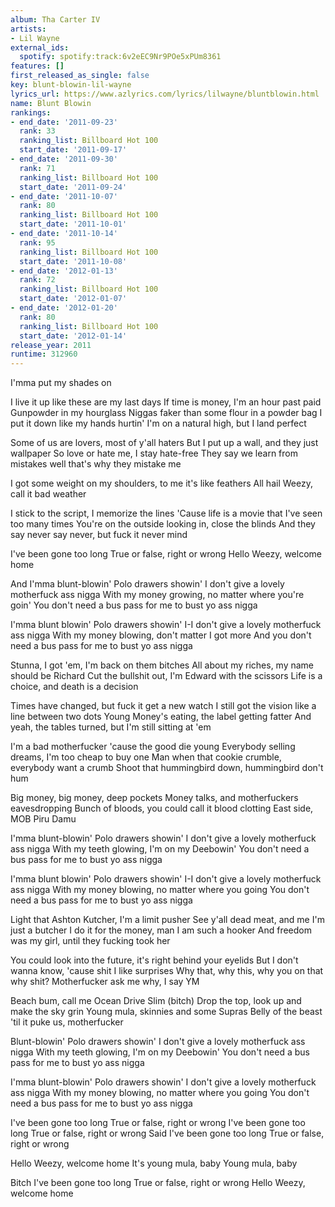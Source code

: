```yaml
---
album: Tha Carter IV
artists:
- Lil Wayne
external_ids:
  spotify: spotify:track:6v2eEC9Nr9POe5xPUm8361
features: []
first_released_as_single: false
key: blunt-blowin-lil-wayne
lyrics_url: https://www.azlyrics.com/lyrics/lilwayne/bluntblowin.html
name: Blunt Blowin
rankings:
- end_date: '2011-09-23'
  rank: 33
  ranking_list: Billboard Hot 100
  start_date: '2011-09-17'
- end_date: '2011-09-30'
  rank: 71
  ranking_list: Billboard Hot 100
  start_date: '2011-09-24'
- end_date: '2011-10-07'
  rank: 80
  ranking_list: Billboard Hot 100
  start_date: '2011-10-01'
- end_date: '2011-10-14'
  rank: 95
  ranking_list: Billboard Hot 100
  start_date: '2011-10-08'
- end_date: '2012-01-13'
  rank: 72
  ranking_list: Billboard Hot 100
  start_date: '2012-01-07'
- end_date: '2012-01-20'
  rank: 80
  ranking_list: Billboard Hot 100
  start_date: '2012-01-14'
release_year: 2011
runtime: 312960
---
```

I'mma put my shades on

I live it up like these are my last days
If time is money, I'm an hour past paid
Gunpowder in my hourglass
Niggas faker than some flour in a powder bag
I put it down like my hands hurtin'
I'm on a natural high, but I land perfect

Some of us are lovers, most of y'all haters
But I put up a wall, and they just wallpaper
So love or hate me, I stay hate-free
They say we learn from mistakes well that's why they mistake me

I got some weight on my shoulders, to me it's like feathers
All hail Weezy, call it bad weather

I stick to the script, I memorize the lines
'Cause life is a movie that I've seen too many times
You're on the outside looking in, close the blinds
And they say never say never, but fuck it never mind

I've been gone too long
True or false, right or wrong
Hello Weezy, welcome home

And I'mma blunt-blowin'
Polo drawers showin'
I don't give a lovely motherfuck ass nigga
With my money growing, no matter where you're goin'
You don't need a bus pass for me to bust yo ass nigga

I'mma blunt blowin'
Polo drawers showin'
I-I don't give a lovely motherfuck ass nigga
With my money blowing, don't matter I got more
And you don't need a bus pass for me to bust yo ass nigga

Stunna, I got 'em, I'm back on them bitches
All about my riches, my name should be Richard
Cut the bullshit out, I'm Edward with the scissors
Life is a choice, and death is a decision

Times have changed, but fuck it get a new watch
I still got the vision like a line between two dots
Young Money's eating, the label getting fatter
And yeah, the tables turned, but I'm still sitting at 'em

I'm a bad motherfucker 'cause the good die young
Everybody selling dreams, I'm too cheap to buy one
Man when that cookie crumble, everybody want a crumb
Shoot that hummingbird down, hummingbird don't hum

Big money, big money, deep pockets
Money talks, and motherfuckers eavesdropping
Bunch of bloods, you could call it blood clotting
East side, MOB Piru Damu

I'mma blunt-blowin'
Polo drawers showin'
I don't give a lovely motherfuck ass nigga
With my teeth glowing, I'm on my Deebowin'
You don't need a bus pass for me to bust yo ass nigga

I'mma blunt blowin'
Polo drawers showin'
I-I don't give a lovely motherfuck ass nigga
With my money blowing, no matter where you going
You don't need a bus pass for me to bust yo ass nigga

Light that Ashton Kutcher, I'm a limit pusher
See y'all dead meat, and me I'm just a butcher
I do it for the money, man I am such a hooker
And freedom was my girl, until they fucking took her

You could look into the future, it's right behind your eyelids
But I don't wanna know, 'cause shit I like surprises
Why that, why this, why you on that why shit?
Motherfucker ask me why, I say YM

Beach bum, call me Ocean Drive Slim (bitch)
Drop the top, look up and make the sky grin
Young mula, skinnies and some Supras
Belly of the beast 'til it puke us, motherfucker

Blunt-blowin'
Polo drawers showin'
I don't give a lovely motherfuck ass nigga
With my teeth glowing, I'm on my Deebowin'
You don't need a bus pass for me to bust yo ass nigga

I'mma blunt-blowin'
Polo drawers showin'
I don't give a lovely motherfuck ass nigga
With my money blowing, no matter where you going
You don't need a bus pass for me to bust yo ass nigga

I've been gone too long
True or false, right or wrong
I've been gone too long
True or false, right or wrong
Said I've been gone too long
True or false, right or wrong

Hello Weezy, welcome home
It's young mula, baby
Young mula, baby

Bitch I've been gone too long
True or false, right or wrong
Hello Weezy, welcome home
